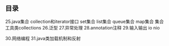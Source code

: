 ## 目录

25.java集合
    collection和iterator接口
    set集合
    list集合
    queue集合
    map集合
    集合工具类collections
26.泛型
27.异常处理
28.annotation注释
29.输入输出
    io
    nio
    
30.网络编程
31.java类加载机制和反射
